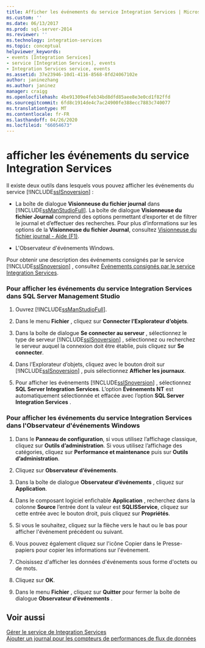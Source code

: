 ```yaml
---
title: Afficher les événements du service Integration Services | Microsoft Docs
ms.custom: ''
ms.date: 06/13/2017
ms.prod: sql-server-2014
ms.reviewer: ''
ms.technology: integration-services
ms.topic: conceptual
helpviewer_keywords:
- events [Integration Services]
- service [Integration Services], events
- Integration Services service, events
ms.assetid: 37e23946-10d1-4116-8568-8fd24067102e
author: janinezhang
ms.author: janinez
manager: craigg
ms.openlocfilehash: 4be91309e4feb34bd8dfd85aee8e3e0cd1f82ffd
ms.sourcegitcommit: 6fd8c1914de4c7ac24900fe388ecc7883c740077
ms.translationtype: MT
ms.contentlocale: fr-FR
ms.lasthandoff: 04/26/2020
ms.locfileid: "66054673"
---
```

# <a name="view-events-for-the-integration-services-service"></a>afficher les événements du service Integration Services
  Il existe deux outils dans lesquels vous pouvez afficher les événements du service [!INCLUDE[ssISnoversion](../includes/ssisnoversion-md.md)] :  
  
-   La boîte de dialogue **Visionneuse du fichier journal** dans [!INCLUDE[ssManStudioFull](../includes/ssmanstudiofull-md.md)]. La boîte de dialogue **Visionneuse du fichier Journal** comprend des options permettant d’exporter et de filtrer le journal et d’effectuer des recherches. Pour plus d’informations sur les options de la **Visionneuse du fichier Journal**, consultez [Visionneuse du fichier journal - Aide (F1)](../relational-databases/logs/log-file-viewer-f1-help.md).  
  
-   L'Observateur d'événements Windows.  
  
 Pour obtenir une description des événements consignés par le service [!INCLUDE[ssISnoversion](../includes/ssisnoversion-md.md)] , consultez [Événements consignés par le service Integration Services](service/events-logged-by-the-integration-services-service.md).  
  
### <a name="to-view-service-events-for-integration-services-in-sql-server-management-studio"></a>Pour afficher les événements du service Integration Services dans SQL Server Management Studio  
  
1.  Ouvrez [!INCLUDE[ssManStudioFull](../includes/ssmanstudiofull-md.md)].  
  
2.  Dans le menu **Fichier** , cliquez sur **Connecter l’Explorateur d’objets**.  
  
3.  Dans la boîte de dialogue **Se connecter au serveur** , sélectionnez le type de serveur [!INCLUDE[ssISnoversion](../includes/ssisnoversion-md.md)] , sélectionnez ou recherchez le serveur auquel la connexion doit être établie, puis cliquez sur **Se connecter**.  
  
4.  Dans l’Explorateur d’objets, cliquez avec le bouton droit sur [!INCLUDE[ssISnoversion](../includes/ssisnoversion-md.md)] , puis sélectionnez **Afficher les journaux**.  
  
5.  Pour afficher les événements [!INCLUDE[ssISnoversion](../includes/ssisnoversion-md.md)] , sélectionnez **SQL Server Integration Services**. L’option **Événements NT** est automatiquement sélectionnée et effacée avec l’option **SQL Server Integration Services** .  
  
### <a name="to-view-service-events-for-integration-services-in-windows-event-viewer"></a>Pour afficher les événements du service Integration Services dans l'Observateur d'événements Windows  
  
1.  Dans le **Panneau de configuration**, si vous utilisez l’affichage classique, cliquez sur **Outils d’administration**. Si vous utilisez l’affichage des catégories, cliquez sur **Performance et maintenance** puis sur **Outils d’administration**.  
  
2.  Cliquez sur **Observateur d’événements**.  
  
3.  Dans la boîte de dialogue **Observateur d’événements** , cliquez sur **Application**.  
  
4.  Dans le composant logiciel enfichable **Application** , recherchez dans la colonne **Source** l’entrée dont la valeur est **SQLISService**, cliquez sur cette entrée avec le bouton droit, puis cliquez sur **Propriétés**.  
  
5.  Si vous le souhaitez, cliquez sur la flèche vers le haut ou le bas pour afficher l'événement précédent ou suivant.  
  
6.  Vous pouvez également cliquez sur l'icône Copier dans le Presse-papiers pour copier les informations sur l'événement.  
  
7.  Choisissez d'afficher les données d'événements sous forme d'octets ou de mots.  
  
8.  Cliquez sur **OK**.  
  
9. Dans le menu **Fichier** , cliquez sur **Quitter** pour fermer la boîte de dialogue **Observateur d’événements** .  
  
## <a name="see-also"></a>Voir aussi  
 [Gérer le service de Integration Services](../../2014/integration-services/manage-the-integration-services-service.md)   
 [Ajouter un journal pour les compteurs de performances de flux de données](performance/performance-counters.md)  
  
  
